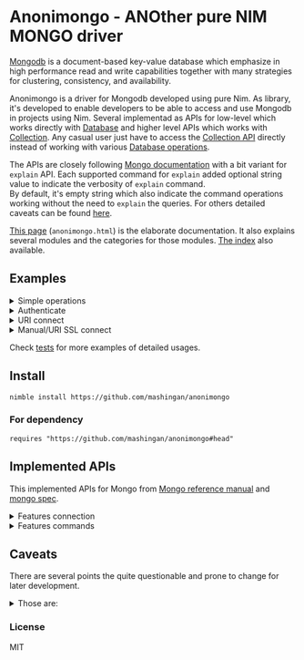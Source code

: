 # Anonimongo - ANOther pure NIM MONGO driver
[Mongodb][1] is a document-based key-value database which emphasize in high performance read
and write capabilities together with many strategies for clustering, consistency, and availability.

Anonimongo is a driver for Mongodb developed using pure Nim. As library, it's developed to enable
developers to be able to access and use Mongodb in projects using Nim. Several implementad as
APIs for low-level which works directly with [Database][7] and higher level APIs which works with
[Collection][8]. Any casual user just have to access the [Collection API][9] directly instead of
working with various [Database operations][10].

The APIs are closely following [Mongo documentation][4] with a bit variant for `explain` API. Each supported
command for `explain` added optional string value to indicate the verbosity of `explain` command.  
By default, it's empty string which also indicate the command operations working without the need to
`explain` the queries. For others detailed caveats can be found [here](#caveats).

[This page][5] (`anonimongo.html`) is the elaborate documentation. It also explains several
modules and the categories for those modules. [The index][6] also available.

## Examples
<details><summary>Simple operations</summary>

```nim
import times, strformat
import anonimongo
import anonimongo/collection

var mongo = newMongo(poolconn = 16) # default is 64
if not waitFor mongo.connect:
  # default is localhost:27017
  quit &"Cannot connect to {mongo.host}.{int mongo.port}"
var coll = mongo["temptest"]["colltest"]
var idoc = newseq[BsonDocument](10)
for i in 0 .. idoc.high:
  idoc[i] = bson({
    datetime: currtime + initDuration(hours = i),
    insertId: i
  })

# insert documents
let writeRes = waitfor coll.insert(idoc)
if not writeRes.success:
  echo "Cannot insert to collection: ", coll.name
else:
  echo "inserted documents: ", writeRes.n

let id5doc = waitfor coll.findOne(bson({
  insertId: 5
}))
doAssert id5doc["datetime"] == currtime + initDuration(hours = 5)

# find one and modify, return the old document by default
let oldid8doc = waitfor coll.findAndModify(
  bson({ insertId: 8},
  bson({ "$set": { insertId: 80 }}))
)

# find one document, which newly modified
let newid8doc = waitfor coll.findOne(bson({ insertId: 80}))
doAssert oldid8doc["datetime"].ofTime == newid8doc["datetime"]

# remove a document
let delStat = waitfor coll.remove(bson({
  insertId: 9,
}), justone = true)
doAssert delStat.success  # must be true if query success
doAssert delStat.n == 1   # because we only delete one entry in
                          # case multiple documents selected

# count all documents in current collection
let currNDoc = waitfor coll.count()
doAssert currNDoc == (idoc.len - ndeleted)

close mongo
```
</details>
<details><summary>Authenticate</summary>

```nim
import strformat
import nimSHA2
import anonimongo

var mongo = newMongo()
let mhostport = &"{mongo.host}.{$mongo.port.int}"
if waitfor not mongo.connect:
  # default is localhost:27017
  quit &"Cannot connect to {mhostport}"
if not authenticate[SHA256Digest](mongo, username, password):
  quit &"Cannot login to {mhostport}"

# Another way to connect and login
mongo = newMongo()
mongo.username = username
mongo.password = password
if waitfor not mongo.connect and not waitfor authenticate[SHA256Digest](mongo):
  quit &"Whether cannot connect or cannot login to {mhostport}"
close mongo
```
</details>
<details><summary>URI connect</summary>

```nim
import strformat, uri
import anonimongo

let uriserver = "mongo://username:password@localhost:27017/"
var mongo = newMongo(parseURI uriserver)
close mongo
```

</details>
<details><summary>Manual/URI SSL connect</summary>

```nim
# need to compile with -d:ssl option to enable ssl
import strformat, uri
import anonimongo

let uriserver = "mongo://username:password@localhost:27017/"
let sslkey = "/path/to/ssl/key.pem"
let sslcert = "/path/to/ssl/cert.pem"
let urissl = &"{uriserver}?tlsCertificateKeyFile=certificate:{encodeURL sslcert},key:{encodeURL sslkey}"

# uri ssl connection
var mongo = newMongo(parseURI urissl)
close mongo

# manual ssl connection
mongo = newMongo(sslinfo = initSSLInfo(sslkey, sslcert))
close mongo
```

</details>

Check [tests](tests/) for more examples of detailed usages.


## Install

```
nimble install https://github.com/mashingan/anonimongo
```

### For dependency

```
requires "https://github.com/mashingan/anonimongo#head"
```

## Implemented APIs
This implemented APIs for Mongo from [Mongo reference manual][2]
and [mongo spec][3].

<details>
<summary>Features connection</summary>

- [x] URI connect
- [x] Multiquery on URI connect
- [ ] Multihost on URI connect
- [ ] Multihost on simple connect
- [x] SSL/TLS connection
- [x] SCRAM-SHA-1 authentication
- [x] SCRAM-SHA-256 authentication
- [x] `isMaster` connection
- [x] `TailableCursor` connection
- [x] `SlaveOk` operations
- [ ] Compression connection
</details>

<details>
<summary>Features commands</summary>

<details><summary>:white_check_mark: Aggregation commands 4/4</summary>

- [x] `aggregate`
- [x] `count`
- [x] `distinct`
- [x] `mapReduce`
</details>

<details><summary>:white_check_mark: Geospatial command 1/1</summary>

- [x] `geoSearch`
</details>

<details><summary>:white_check_mark: Query and write operations commands 7/7 (<del>8</del>)</summary>

- [x] `delete`
- [x] `find`
- [x] `findAndModify`
- [x] `getMore`
- [x] `insert`
- [x] `update`
- [x] `getLastError`
- [ ] `resetError` (deprecated)
</details>

<details><summary>:x: Query plan cache commands 0/6</summary>

- [ ] `planCacheClear`
- [ ] `planCacheClearFilters`
- [ ] `planCacheListFilters`
- [ ] `planCacheListPlans`
- [ ] `planCacheListQueryShapes`
- [ ] `planCacheSetFilter`
</details>

<details><summary>:ballot_box_with_check: Database operations commands 1/3</summary>

- [x] `authenticate`, implemented as Mongo proc.
- [ ] `getnonce`
- [ ] `logout`
</details>
<details><summary>:white_check_mark: User management commands 7/7</summary>

- [x] `createUser`
- [x] `dropAllUsersFromDatabase`
- [x] `dropUser`
- [x] `grantRolesToUser`
- [x] `revokeRolesFromUser`
- [x] `updateUser`
- [x] `usersInfo`
</details>
<details><summary>:white_check_mark: Role management commands 10/10</summary>

- [x] `createRole`
- [x] `dropRole`
- [x] `dropAllRolesFromDatabase`
- [x] `grantPrivilegesToRole`
- [x] `grantRolesToRole`
- [x] `invalidateUserCache`
- [x] `revokePrivilegesFromRole`
- [x] `rovokeRolesFromRole`
- [x] `rolesInfo`
- [x] `updateRole`
</details>

<details><summary>:x: Replication commands 0/13</summary>

- [ ] `applyOps` (internal command)
- [ ] `isMaster`
- [ ] `replSetAbortPrimaryCatchUp`
- [ ] `replSetFreeze`
- [ ] `replSetGetConfig`
- [ ] `replSetGetStatus`
- [ ] `replSetGetStatus`
- [ ] `replSetInitiate`
- [ ] `replSetMaintenance`
- [ ] `replSetReconfig`
- [ ] `replSetResizeOplog`
- [ ] `replSetStepDown`
- [ ] `replSetSyncFrom`
</details>
<details><summary>:x: Sharding commands 0/27</summary>

- [ ] `addShard`
- [ ] `addShardToZone`
- [ ] `balancerStart`
- [ ] `balancerStop`
- [ ] `checkShardingIndex`
- [ ] `clearJumboFlag`
- [ ] `cleanupOrphaned`
- [ ] `enableSharding`
- [ ] `flushRouterConfig`
- [ ] `getShardMap`
- [ ] `getShardVersion`
- [ ] `isdbgrid`
- [ ] `listShard`
- [ ] `medianKey`
- [ ] `moveChunk`
- [ ] `movePrimary`
- [ ] `mergeChunks`
- [ ] `removeShard`
- [ ] `removeShardFromZone`
- [ ] `setShardVersion`
- [ ] `shardCollection`
- [ ] `shardCollection`
- [ ] `split`
- [ ] `splitChunk`
- [ ] `splitVector`
- [ ] `unsetSharding`
- [ ] `updateZoneKeyRange`
</details>
<details><summary>:x: Session commands 0/8</summary>

- [ ] `abortTransaction`
- [ ] `commitTransaction`
- [ ] `endSessions`
- [ ] `killAllSessions`
- [ ] `killAllSessionByPattern`
- [ ] `killSessions`
- [ ] `refreshSessions`
- [ ] `startSession`
</details>
<details><summary>:ballot_box_with_check: Administration commands 13/28 (<del>29</del>)</summary>

- [ ] `clean` (internal namespace command)
- [ ] `cloneCollection`
- [ ] `cloneCollectionAsCapped`
- [ ] `collMod`
- [ ] `compact`
- [ ] `connPoolSync`
- [ ] `convertToCapped`
- [x] `create`
- [x] `createIndexes`
- [x] `currentOp`
- [x] `drop`
- [x] `dropDatabase`
- [ ] `dropConnections`
- [x] `dropIndexes`
- [ ] `filemd5`
- [ ] `fsync`
- [ ] `fsyncUnlock`
- [ ] `getParameter`
- [x] `killCursors`
- [x] `killOp`
- [x] `listCollections`
- [x] `listDatabases`
- [x] `listIndexes`
- [ ] `logRotate`
- [ ] `reIndex`
- [x] `renameCollection`
- [ ] `setFeatureCompabilityVersion`
- [ ] `setParameter`
- [x] `shutdown`
</details>
<details><summary>:white_check_mark: Diagnostic commands 17/17 (<del>26</del>)</summary>

- [ ] `availableQueryOptions` (internal command)
- [x] `buildInfo`
- [x] `collStats`
- [x] `connPoolStats`
- [x] `connectionStatus`
- [ ] `cursorInfo` (removed, use metrics.cursor from `serverStatus` instead)
- [x] `dataSize`
- [x] `dbHash`
- [x] `dbStats`
- [ ] `diagLogging` (removed, on Mongo 3.6, use mongoreplay instead)
- [ ] `driverOIDTest` (internal command)
- [x] `explain`
- [ ] `features` (internal command)
- [x] `getCmdLineOpts`
- [x] `getLog`
- [x] `hostInfo`
- [ ] `isSelf` (internal command)
- [x] `listCommands`
- [ ] `netstat` (internal command)
- [x] `ping`
- [ ] `profile` (internal command)
- [x] `serverStatus`
- [x] `shardConnPoolStats`
- [x] `top`
- [x] `validate`
- [ ] `whatsmyuri` (internal command)
</details>
<details><summary>:white_check_mark: Free monitoring commands 2/2</summary>

- [x] `getFreeMonitoringStatus`
- [x] `setFreeMonitoring`
</details>
<details><summary>:x: <del>Auditing commands 0/1</del>, only available for
Mongodb Enterprise and AtlasDB </summary>

- [ ] `logApplicationMessage`
</details>
</details>

## Caveats
There are several points the quite questionable and prone to change for later development.

<details><summary>Those are:</summary>

* `BsonTime` which acquired from decoded Bson bytestream will not equal with `Time` from
times module in stdlib. The different caused by Bson only support milliseconds time precision
while Nim `Time` support to nanoseconds.
* `diagnostic.explain` and its corresponding `explain`-ed version of various commands haven't
been undergone extensive testing.
* `Query` only provided for `db.find` commands. It's still not supporting Query Plan Cache or
anything regarded that.
* Cannot provide `readPreference` option because cannot support multihost URI connection.
* It's taking too long to authenticate the connection pool which default at 64 connections
even without SSL/TLS connections. It's even longer when the auth mechanism is "SCRAM-SHA-256"
which is the default. Local connection authentication taking about 1 minutes
(almost 1 second for each connection, ymmv) to finish all authentication process.
* Will be added more laters when found out more.
</details>

### License
MIT

[1]: https://www.mongodb.com
[2]: https://docs.mongodb.com/manual/reference/command/
[3]: https://github.com/mongodb/specifications
[4]: https://docs.mongodb.com/manual/reference
[5]: https://mashingan.github.io/anonimongo/src/htmldocs/anonimongo.html
[6]: https://mashingan.github.io/anonimongo/src/htmldocs/theindex.html
[7]: https://mashingan.github.io/anonimongo/src/htmldocs/core/types.html#Database
[8]: https://mashingan.github.io/anonimongo/src/htmldocs/core/types.html#Collection
[9]: https://mashingan.github.io/anonimongo/src/htmldocs/collections.html
[10]: https://github.com/mashingan/anonimongo/src/dbops/